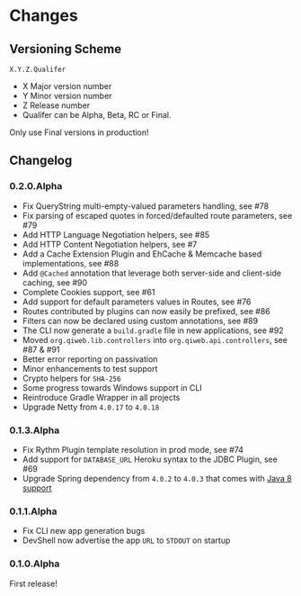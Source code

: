 # Changes

## Versioning Scheme

    X.Y.Z.Qualifer

- X Major version number
- Y Minor version number
- Z Release number
- Qualifer can be Alpha, Beta, RC or Final.

Only use Final versions in production!


## Changelog


### 0.2.0.Alpha

- Fix QueryString multi-empty-valued parameters handling, see #78
- Fix parsing of escaped quotes in forced/defaulted route parameters, see #79
- Add HTTP Language Negotiation helpers, see #85
- Add HTTP Content Negotiation helpers, see #7
- Add a Cache Extension Plugin and EhCache & Memcache based implementations, see #88
- Add `@Cached` annotation that leverage both server-side and client-side caching, see #90
- Complete Cookies support, see #61
- Add support for default parameters values in Routes, see #76
- Routes contributed by plugins can now easily be prefixed, see #86
- Filters can now be declared using custom annotations, see #89
- The CLI now generate a `build.gradle` file in new applications, see #92
- Moved `org.qiweb.lib.controllers` into `org.qiweb.api.controllers`, see #87 & #91
- Better error reporting on passivation
- Minor enhancements to test support
- Crypto helpers for `SHA-256`
- Some progress towards Windows support in CLI
- Reintroduce Gradle Wrapper in all projects
- Upgrade Netty from `4.0.17` to `4.0.18`


### 0.1.3.Alpha

- Fix Rythm Plugin template resolution in prod mode, see #74
- Add support for `DATABASE_URL` Heroku syntax to the JDBC Plugin, see #69
- Upgrade Spring dependency from `4.0.2` to `4.0.3` that comes with [Java 8 support](http://spring.io/blog/2014/03/27/spring-framework-4-0-3-released-with-java-8-support-now-production-ready)


### 0.1.1.Alpha

- Fix CLI new app generation bugs
- DevShell now advertise the app `URL` to `STDOUT` on startup


### 0.1.0.Alpha

First release!


